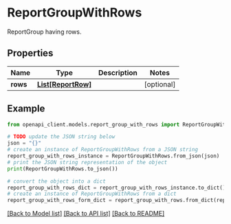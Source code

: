 # ReportGroupWithRows

ReportGroup having rows.

## Properties

Name | Type | Description | Notes
------------ | ------------- | ------------- | -------------
**rows** | [**List[ReportRow]**](ReportRow.md) |  | [optional] 

## Example

```python
from openapi_client.models.report_group_with_rows import ReportGroupWithRows

# TODO update the JSON string below
json = "{}"
# create an instance of ReportGroupWithRows from a JSON string
report_group_with_rows_instance = ReportGroupWithRows.from_json(json)
# print the JSON string representation of the object
print(ReportGroupWithRows.to_json())

# convert the object into a dict
report_group_with_rows_dict = report_group_with_rows_instance.to_dict()
# create an instance of ReportGroupWithRows from a dict
report_group_with_rows_form_dict = report_group_with_rows.from_dict(report_group_with_rows_dict)
```
[[Back to Model list]](../README.md#documentation-for-models) [[Back to API list]](../README.md#documentation-for-api-endpoints) [[Back to README]](../README.md)


